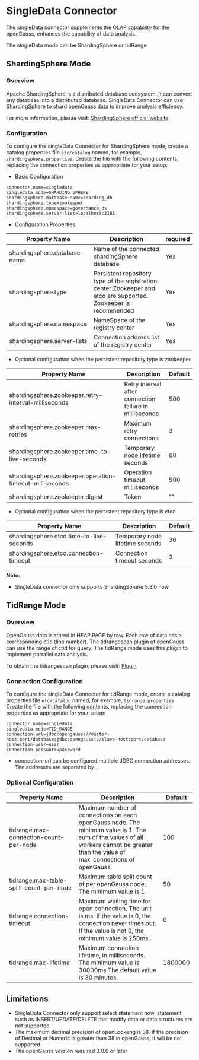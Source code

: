 # SingleData Connector

The singleData connector supplements the OLAP capability for the openGauss, enhances the capability of data analysis.

The singleData mode can be ShardingSphere or tidRange

## ShardingSphere Mode

### Overview

Apache ShardingSphere is a distributed database ecosystem. It can convert any database into a distributed database. SingleData Connector can use ShardingSphere to shard openGauss data to improve analysis efficiency.

For more information, please visit: [ShardingSphere official website](https://shardingsphere.apache.org/)

### Configuration

To configure the singleData Connector for ShardingSphere mode, create a catalog properties file `etc/catalog` named, for example, `shardingsphere.properties`. Create the file with the following contents, replacing the connection properties as appropriate for your setup:

- Basic Configuration

``` properties
connector.name=singledata
singledata.mode=SHARDING_SPHERE
shardingsphere.database-name=sharding_db
shardingsphere.type=zookeeper
shardingsphere.namespace=governance_ds
shardingsphere.server-list=localhost:2181
```

- Configuration Properties

| Property Name                | Description                                                                                                      | required |
|------------------------------|------------------------------------------------------------------------------------------------------------------|----------|
| shardingsphere.database-name | Name of the connected shardingSphere database                                                                    | Yes      |
| shardingsphere.type          | Persistent repository type of the registration center.Zookeeper and etcd are supported. Zookeeper is recommended | Yes      |
| shardingsphere.namespace     | NameSpace of the registry center                                                                                 | Yes      |
| shardingsphere.server-lists  | Connection address list of the registry center                                                                   | Yes      |

- Optional configuration when the persistent repository type is zookeeper

| Property Name                                           | Description                                             | Default |
|---------------------------------------------------------|---------------------------------------------------------|---------|
| shardingsphere.zookeeper.retry-interval-milliseconds    | Retry interval after connection failure in milliseconds | 500     |
| shardingsphere.zookeeper.max-retries                    | Maximum retry connections                               | 3       |
| shardingsphere.zookeeper.time-to-live-seconds           | Temporary node lifetime seconds                         | 60      |
| shardingsphere.zookeeper.operation-timeout-milliseconds | Operation timeout milliseconds                          | 500     |
| shardingsphere.zookeeper.digest                         | Token                                                   | ""      |

- Optional configuration when the persistent repository type is etcd

| Property Name                            | Description                     | Default |
|------------------------------------------|---------------------------------|---------|
| shardingsphere.etcd.time-to-live-seconds | Temporary node lifetime seconds | 30      |
| shardingsphere.etcd.connection-timeout   | Connection timeout seconds      | 3       |

****Note:****

- SingleData connector only supports ShardingSphere 5.3.0 now

## TidRange Mode

### Overview

OpenGauss data is stored in HEAP PAGE by row. Each row of data has a corresponding ctid (line number). The tidrangescan plugin of openGauss can use the range of ctid for query. The tidRange mode uses this plugin to implement parrallel data analysis.

To obtain the tidrangescan plugin, please visit: [Plugin](https://gitee.com/opengauss/Plugin)

### Connection Configuration

To configure the singleData Connector for tidRange mode, create a catalog properties file `etc/catalog` named, for example, `tidrange.properties`. Create the file with the following contents, replacing the connection properties as appropriate for your setup:
```properties
connector.name=singledata
singledata.mode=TID_RANGE
connection-url=jdbc:opengauss://master-host:port/database;jdbc:opengauss://slave-host:port/database
connection-user=user
connection-password=password
```
- connection-url can be configured multiple JDBC connection addresses. The addresses are separated by `;`.

### Optional Configuration

| Property Name                           | Description                                                                                                                                                                          | Default |
|-----------------------------------------|--------------------------------------------------------------------------------------------------------------------------------------------------------------------------------------|---------|
| tidrange.max-connection-count-per-node  | Maximum number of connections on each openGauss node. The minimum value is 1. The sum of the values of all workers cannot be greater than the value of max_connections of openGauss. | 100     |
| tidrange.max-table-split-count-per-node | Maximum table split count of per openGauss node, The minimum value is 1                                                                                                              | 50      |
| tidrange.connection-timeout             | Maximum waiting time for open connection. The unit is ms. If the value is 0, the connection never times out. If the value is not 0, the minimum value is 250ms.                      | 0       |
| tidrange.max-lifetime                   | Maximum connection lifetime, in milliseconds. The minimum value is 30000ms.The default value is 30 minutes                                                                           | 1800000 |

## Limitations
- SingleData Connector only support select statement now, statement such as INSERT/UPDATE/DELETE that modify data or data structures are not supported.
- The maximum decimal precision of openLookeng is 38. If the precision of Decimal or Numeric is greater than 38 in openGauss, it will be not supported.
- The openGauss version required 3.0.0 or later
